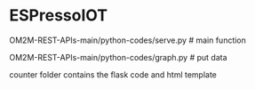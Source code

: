# ESPressoIOT
OM2M-REST-APIs-main/python-codes/serve.py # main function

OM2M-REST-APIs-main/python-codes/graph.py # put data 

counter folder contains the flask code and html template
